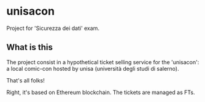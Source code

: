 # unisacon
Project for 'Sicurezza dei dati' exam.

## What is this
The project consist in a hypothetical ticket selling service for the 'unisacon': a local comic-con hosted by unisa (università degli studi di salerno).

That's all folks!

Right, it's based on Ethereum blockchain.
The tickets are managed as FTs.